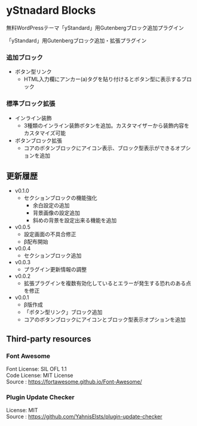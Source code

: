 # yStnadard Blocks

無料WordPressテーマ「yStandard」用Gutenbergブロック追加プラグイン

「yStandard」用Gutenbergブロック追加・拡張プラグイン

### 追加ブロック

* ボタン型リンク
  * HTML入力欄にアンカー(a)タグを貼り付けるとボタン型に表示するブロック
  
### 標準ブロック拡張

* インライン装飾
  * 3種類のインライン装飾ボタンを追加。カスタマイザーから装飾内容をカスタマイズ可能
* ボタンブロック拡張
  * コアのボタンブロックにアイコン表示、ブロック型表示ができるオプションを追加


## 更新履歴
- v0.1.0
  * セクションブロックの機能強化
    - 余白設定の追加
    - 背景画像の設定追加
    - 斜めの背景を設定出来る機能を追加
- v0.0.5
  * 設定画面の不具合修正
  * β配布開始
- v0.0.4
  * セクションブロック追加
- v0.0.3
  * プラグイン更新情報の調整
- v0.0.2
  * 拡張プラグインを複数有効化しているとエラーが発生する恐れのある点を修正
- v0.0.1
  * β版作成
  * 「ボタン型リンク」ブロック追加
  * コアのボタンブロックにアイコンとブロック型表示オプションを追加

## Third-party resources

### Font Awesome

Font License: SIL OFL 1.1  
Code License: MIT License  
Source      : <https://fortawesome.github.io/Font-Awesome/>

### Plugin Update Checker

License: MIT  
Source : <https://github.com/YahnisElsts/plugin-update-checker>

